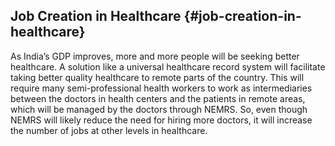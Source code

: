 ## Job Creation in Healthcare {#job-creation-in-healthcare}

As India’s GDP improves, more and more people will be seeking better healthcare. A solution like a universal healthcare record system will facilitate taking better quality healthcare to remote parts of the country. This will require many semi-professional health workers to work as intermediaries between the doctors in health centers and the patients in remote areas, which will be managed by the doctors through NEMRS. So, even though NEMRS will likely reduce the need for hiring more doctors, it will increase the number of jobs at other levels in healthcare.